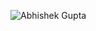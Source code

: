 ![Abhishek Gupta](https://scontent.fbom19-2.fna.fbcdn.net/v/t1.0-9/37895432_10156545131809694_5497064565533310976_o.jpg)
